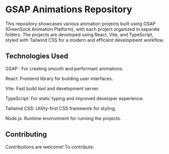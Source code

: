 # GSAP Animations Repository

This repository showcases various animation projects built using GSAP (GreenSock Animation Platform), with each project organized in separate folders. The projects are developed using React, Vite, and TypeScript, styled with Tailwind CSS for a modern and efficient development workflow.


## Technologies Used

GSAP : For creating smooth and performant animations.

React: Frontend library for building user interfaces.

Vite: Fast build tool and development server.

TypeScript: For static typing and improved developer experience.

Tailwind CSS: Utility-first CSS framework for styling.

Node.js: Runtime environment for running the projects.

## Contributing

Contributions are welcome! To contribute:
